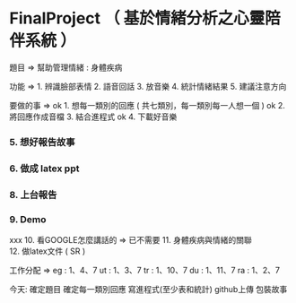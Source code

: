 # FinalProject （ 基於情緒分析之心靈陪伴系統 ）
題目 => 幫助管理情緒 : 身體疾病

功能 => 1. 辨識臉部表情
        2. 語音回話
        3. 放音樂
        4. 統計情緒結果
        5. 建議注意方向
        
要做的事 =>
  ok 1. 想每一類別的回應 ( 共七類別，每一類別每一人想一個 )
  ok 2. 將回應作成音檔
  3. 結合進程式
  ok 4. 下載好音樂
  ### 5. 想好報告故事
  ### 6. 做成 latex ppt
  ### 8. 上台報告
  ### 9. Demo
  xxx 10. 看GOOGLE怎麼講話的 => 已不需要
  11. 身體疾病與情緒的關聯  
  12. 做latex文件 ( SR )
  
工作分配 =>
eg : 1、4、7
ut : 1、3、7
tr : 1、10、7
du : 1、11、7
ra : 1、2、7

今天:
確定題目 
確定每一類別回應
寫進程式(至少表和統計)
github上傳
包裝故事
